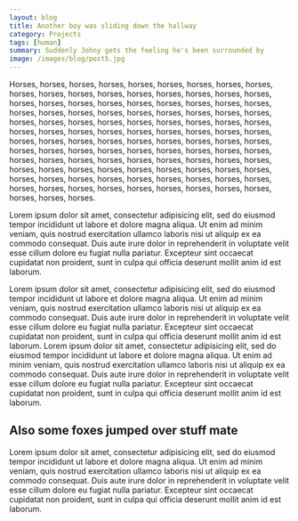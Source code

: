 ```yaml
---
layout: blog
title: Another boy was sliding down the hallway
category: Projects
tags: [human]  
summary: Suddenly Johny gets the feeling he's been surrounded by
image: /images/blog/post5.jpg
---
```


Horses, horses, horses, horses, horses, horses, horses, horses, horses, horses, horses, horses, horses, horses, horses, horses, horses, horses, horses, horses, horses, horses, horses, horses, horses, horses, horses, horses, horses, horses, horses, horses, horses, horses, horses, horses, horses, horses, horses, horses, horses, horses, horses, horses, horses, horses, horses, horses, horses, horses, horses, horses, horses, horses, horses, horses, horses, horses, horses, horses, horses, horses, horses, horses, horses, horses, horses, horses, horses, horses, horses, horses, horses, horses, horses, horses, horses, horses, horses, horses, horses, horses, horses, horses, horses, horses, horses, horses, horses, horses, horses, horses, horses, horses, horses, horses, horses, horses, horses, horses, horses, horses, horses, horses, horses, horses, horses, horses, horses, horses, horses.

Lorem ipsum dolor sit amet, consectetur adipisicing elit, sed do eiusmod tempor incididunt ut labore et dolore magna aliqua. Ut enim ad minim veniam, quis nostrud exercitation ullamco laboris nisi ut aliquip ex ea commodo consequat. Duis aute irure dolor in reprehenderit in voluptate velit esse cillum dolore eu fugiat nulla pariatur. Excepteur sint occaecat cupidatat non proident, sunt in culpa qui officia deserunt mollit anim id est laborum.

Lorem ipsum dolor sit amet, consectetur adipisicing elit, sed do eiusmod tempor incididunt ut labore et dolore magna aliqua. Ut enim ad minim veniam, quis nostrud exercitation ullamco laboris nisi ut aliquip ex ea commodo consequat. Duis aute irure dolor in reprehenderit in voluptate velit esse cillum dolore eu fugiat nulla pariatur. Excepteur sint occaecat cupidatat non proident, sunt in culpa qui officia deserunt mollit anim id est laborum. Lorem ipsum dolor sit amet, consectetur adipisicing elit, sed do eiusmod tempor incididunt ut labore et dolore magna aliqua. Ut enim ad minim veniam, quis nostrud exercitation ullamco laboris nisi ut aliquip ex ea commodo consequat. Duis aute irure dolor in reprehenderit in voluptate velit esse cillum dolore eu fugiat nulla pariatur. Excepteur sint occaecat cupidatat non proident, sunt in culpa qui officia deserunt mollit anim id est laborum.

## Also some foxes jumped over stuff mate

Lorem ipsum dolor sit amet, consectetur adipisicing elit, sed do eiusmod tempor incididunt ut labore et dolore magna aliqua. Ut enim ad minim veniam, quis nostrud exercitation ullamco laboris nisi ut aliquip ex ea commodo consequat. Duis aute irure dolor in reprehenderit in voluptate velit esse cillum dolore eu fugiat nulla pariatur. Excepteur sint occaecat cupidatat non proident, sunt in culpa qui officia deserunt mollit anim id est laborum.
